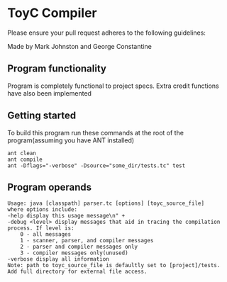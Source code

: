 # ToyC Compiler

Please ensure your pull request adheres to the following guidelines:

Made by Mark Johnston and George Constantine

## Program functionality
Program is completely functional to project specs.
Extra credit functions have also been implemented

## Getting started
To build this program run these commands at the root of the program(assuming you have ANT installed)
```
ant clean
ant compile
ant -Dflags="-verbose" -Dsource="some_dir/tests.tc" test
```

## Program operands
```
Usage: java [classpath] parser.tc [options] [toyc_source_file]
where options include:
-help display this usage message\n" +
-debug <level> display messages that aid in tracing the compilation process. If level is:
    0 - all messages
    1 - scanner, parser, and compiler messages
    2 - parser and compiler messages only
    3 - compiler messages only(unused)
-verbose display all information
Note: path to toyc_source_file is defaultly set to [project]/tests. Add full directory for external file access.
```